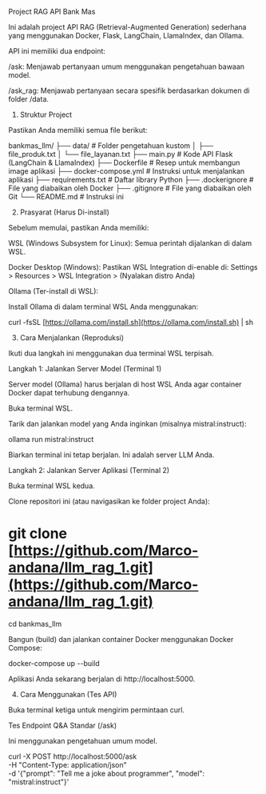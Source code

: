 Project RAG API Bank Mas

Ini adalah project API RAG (Retrieval-Augmented Generation) sederhana yang menggunakan Docker, Flask, LangChain, LlamaIndex, dan Ollama.

API ini memiliki dua endpoint:

/ask: Menjawab pertanyaan umum menggunakan pengetahuan bawaan model.

/ask_rag: Menjawab pertanyaan secara spesifik berdasarkan dokumen di folder /data.

1. Struktur Project

Pastikan Anda memiliki semua file berikut:

bankmas_llm/
├── data/                 # Folder pengetahuan kustom
│   ├── file_produk.txt
│   └── file_layanan.txt
├── main.py               # Kode API Flask (LangChain & LlamaIndex)
├── Dockerfile            # Resep untuk membangun image aplikasi
├── docker-compose.yml    # Instruksi untuk menjalankan aplikasi
├── requirements.txt      # Daftar library Python
├── .dockerignore         # File yang diabaikan oleh Docker
├── .gitignore            # File yang diabaikan oleh Git
└── README.md             # Instruksi ini


2. Prasyarat (Harus Di-install)

Sebelum memulai, pastikan Anda memiliki:

WSL (Windows Subsystem for Linux): Semua perintah dijalankan di dalam WSL.

Docker Desktop (Windows): Pastikan WSL Integration di-enable di:
Settings > Resources > WSL Integration > (Nyalakan distro Anda)

Ollama (Ter-install di WSL):

Install Ollama di dalam terminal WSL Anda menggunakan:

curl -fsSL [https://ollama.com/install.sh](https://ollama.com/install.sh) | sh


3. Cara Menjalankan (Reproduksi)

Ikuti dua langkah ini menggunakan dua terminal WSL terpisah.

Langkah 1: Jalankan Server Model (Terminal 1)

Server model (Ollama) harus berjalan di host WSL Anda agar container Docker dapat terhubung dengannya.

Buka terminal WSL.

Tarik dan jalankan model yang Anda inginkan (misalnya mistral:instruct):

ollama run mistral:instruct


Biarkan terminal ini tetap berjalan. Ini adalah server LLM Anda.

Langkah 2: Jalankan Server Aplikasi (Terminal 2)

Buka terminal WSL kedua.

Clone repositori ini (atau navigasikan ke folder project Anda):

# git clone [https://github.com/Marco-andana/llm_rag_1.git](https://github.com/Marco-andana/llm_rag_1.git)
cd bankmas_llm


Bangun (build) dan jalankan container Docker menggunakan Docker Compose:

docker-compose up --build


Aplikasi Anda sekarang berjalan di http://localhost:5000.

4. Cara Menggunakan (Tes API)

Buka terminal ketiga untuk mengirim permintaan curl.

Tes Endpoint Q&A Standar (/ask)

Ini menggunakan pengetahuan umum model.

curl -X POST http://localhost:5000/ask \
     -H "Content-Type: application/json" \
     -d '{"prompt": "Tell me a joke about programmer", "model": "mistral:instruct"}'
